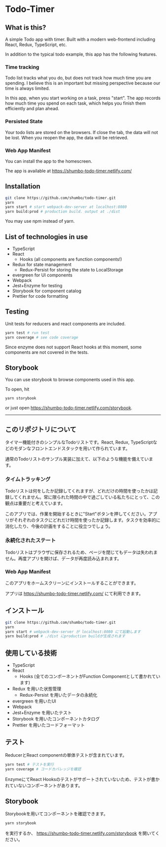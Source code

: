 Todo-Timer
===

## What is this?

A simple Todo app with timer. Built with a modern web-frontend including React, Redux, TypeScript, etc.

In addition to the typical todo example, this app has the following features.

### Time tracking

Todo list tracks what you do, but does not track how much time you are spending. I believe this is an important but missing perspective because our time is always limited.

In this app, when you start working on a task, press "start". The app records how much time you spend on each task, which helps you finish them efficiently and plan ahead.

### Persisted State

Your todo lists are stored on the browsers. If close the tab, the data will not be lost. When you reopen the app, the data will be retrieved.

### Web App Manifest

You can install the app to the homescreen.

The app is available at https://shumbo-todo-timer.netlify.com/

## Installation

```bash
git clone https://github.com/shumbo/todo-timer.git
yarn
yarn start # start webpack-dev-server at localhost:8080
yarn build:prod # production build. output at ./dist
```

You may use npm instead of yarn.

## List of technologies in use

+ TypeScript
+ React
  + Hooks (all components are function components!)
+ Redux for state management
  + Redux-Persist for storing the state to LocalStorage
+ evergreen for UI components
+ Webpack
+ Jest+Enzyme for testing
+ Storybook for component catalog
+ Prettier for code formatting

## Testing

Unit tests for reducers and react components are included.

```bash
yarn test # run test
yarn coverage # see code coverage
```

Since enzyme does not support React hooks at this moment, some components are not covered in the tests.

## Storybook

You can use storybook to browse components used in this app.

To open, hit

```bash
yarn storybook
```

or just open https://shumbo-todo-timer.netlify.com/storybook.

---

## このリポジトリについて

タイマー機能付きのシンプルなTodoリストです。React, Redux, TypeScriptなどのモダンなフロントエンドスタックを用いて作られています。

通常のTodoリストのサンプル実装に加えて、以下のような機能を備えています。

### タイムトラッキング

Todoリストは何をしたか記録してくれますが、どれだけの時間を使ったかは記録してくれません。常に限られた時間の中で過ごしている私たちにとって、この観点は重要だと考えています。

このアプリでは、作業を開始するときに"Start"ボタンを押してください。アプリがそれぞれのタスクにどれだけ時間を使ったか記録します。タスクを効率的に消化したり、今後の計画をすることに役立つでしょう。

### 永続化されたステート

Todoリストはブラウザに保存されるため、ページを閉じてもデータは失われません。再度アプリを開けば、データが再度読み込まれます。

### Web App Manifest

このアプリをホームスクリーンにインストールすることができます。

アプリは https://shumbo-todo-timer.netlify.com/ にて利用できます。

## インストール

```bash
git clone https://github.com/shumbo/todo-timer.git
yarn
yarn start # webpack-dev-server が localhost:8080 にて起動します
yarn build:prod # ./dist にproduction buildが生成されます
```

## 使用している技術

+ TypeScript
+ React
  + Hooks (全てのコンポーネントがFunction Componentとして書かれています)
+ Redux を用いた状態管理
  + Redux-Persist を用いたデータの永続化
+ evergreen を用いたUI
+ Webpack
+ Jest+Enzyme を用いたテスト
+ Storybook を用いたコンポーネントカタログ
+ Prettier を用いたコードフォーマット

## テスト

ReducerとReact componentの単体テストが含まれています。

```bash
yarn test # テストを実行
yarn coverage # コードカバレッジを確認
```

EnzymeにてReact Hooksのテストがサポートされていないため、テストが書かれていないコンポーネントがあります。

## Storybook

Storybookを用いてコンポーネントを確認できます。

```bash
yarn storybook
```

を実行するか、 https://shumbo-todo-timer.netlify.com/storybook を開いてください。
